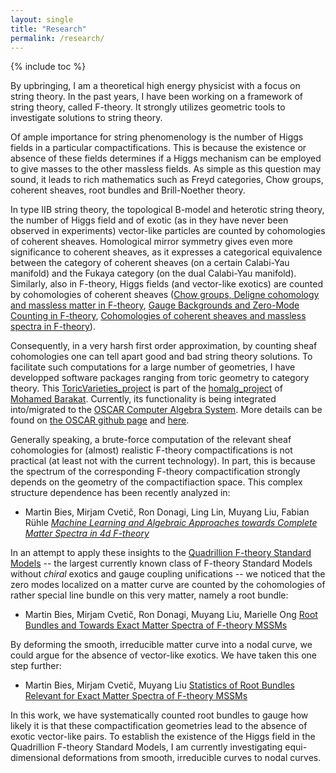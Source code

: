 ```yaml
---
layout: single
title: "Research"
permalink: /research/
---
```


{% include toc %}

By upbringing, I am a theoretical high energy physicist with a focus on string theory. In the past years, I have been working on a framework of string theory, called F-theory. It strongly utilizes geometric tools to investigate solutions to string theory.

Of ample importance for string phenomenology is the number of Higgs fields in a particular compactifications. This is because the existence or absence of these fields determines if a Higgs mechanism can be employed to give masses to the other massless fields. As simple as this question may sound, it leads to rich mathematics such as Freyd categories, Chow groups, coherent sheaves, root bundles and Brill-Noether theory.

In type IIB string theory, the topological B-model and heterotic string theory, the number of Higgs field and of exotic (as in they have never been observed in experiments) vector-like particles are counted by cohomologies of coherent sheaves. Homological mirror symmetry gives even more significance to coherent sheaves, as it expresses a categorical equivalence between the category of coherent sheaves (on a certain Calabi-Yau manifold) and the Fukaya category (on the dual Calabi-Yau manifold). Similarly, also in F-theory, Higgs fields (and vector-like exotics) are counted by cohomologies of coherent sheaves ([Chow groups, Deligne cohomology and massless matter in F-theory](https://arxiv.org/abs/1402.5144), [Gauge Backgrounds and Zero-Mode Counting in F-theory](https://link.springer.com/article/10.1007%2FJHEP11%282017%29081), [Cohomologies of coherent sheaves and massless spectra in F-theory](https://archiv.ub.uni-heidelberg.de/volltextserver/24045/)).

Consequently, in a very harsh first order approximation, by counting sheaf cohomologies one can tell apart good and bad string theory solutions. To facilitate such computations for a large number of geometries, I have developped software packages ranging from toric geometry to category theory. This [ToricVarieties_project](https://github.com/homalg-project/ToricVarieties_project) is part of the [homalg_project](https://github.com/homalg-project) of [Mohamed Barakat](https://github.com/mohamed-barakat). Currently, its functionality is being integrated into/migrated to the [OSCAR Computer Algebra System](https://oscar.computeralgebra.de/). More details can be found on [the OSCAR github page](https://github.com/oscar-system/Oscar.jl) and [here](https://martinbies.github.io/software/).

Generally speaking, a brute-force computation of the relevant sheaf cohomologies for (almost) realistic F-theory compactifications is not practical (at least not with the current technology). In part, this is because the spectrum of the corresponding F-theory compactification strongly depends on the geometry of the compactifiaction space. This complex structure dependence has been recently analyzed in:

* Martin Bies, Mirjam Cvetič, Ron Donagi, Ling Lin, Muyang Liu, Fabian Rühle [*Machine Learning and Algebraic Approaches towards Complete Matter Spectra in 4d F-theory*](https://link.springer.com/article/10.1007%2FJHEP01%282021%29196)

In an attempt to apply these insights to the [Quadrillion F-theory Standard Models](https://arxiv.org/abs/1903.00009) -- the largest currently known class of F-theory Standard Models without *chiral* exotics and gauge coupling unifications -- we noticed that the zero modes localized on a matter curve are counted by the cohomologies of rather special line bundle on this very matter, namely a root bundle:

* Martin Bies, Mirjam Cvetič, Ron Donagi, Muyang Liu, Marielle Ong [Root Bundles and Towards Exact Matter Spectra of F-theory MSSMs](https://link.springer.com/article/10.1007%2FJHEP09%282021%29076)

By deforming the smooth, irreducible matter curve into a nodal curve, we could argue for the absence of vector-like exotics. We have taken this one step further:

* Martin Bies, Mirjam Cvetič, Muyang Liu [Statistics of Root Bundles Relevant for Exact Matter Spectra of F-theory MSSMs](https://journals.aps.org/prd/abstract/10.1103/PhysRevD.104.L061903)

In this work, we have systematically counted root bundles to gauge how likely it is that these compactification geometries lead to the absence of exotic vector-like pairs. To establish the existence of the Higgs field in the Quadrillion F-theory Standard Models, I am currently investigating equi-dimensional deformations from smooth, irreducible curves to nodal curves. 
